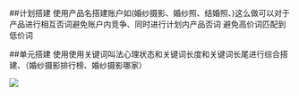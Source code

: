 ##计划搭建
使用产品名搭建账户如(婚纱摄影、婚纱照、结婚照、)这么做可以对于产品进行相互否词避免账户内竞争、同时进行计划内产品否词 避免高价词匹配到低价词

##单元搭建
使用使用关键词叫法心理状态和关键词长度和关键词长尾进行综合搭建、（婚纱摄影排行榜、婚纱摄影哪家）

![](http://p0ab03b4b.bkt.clouddn.com/17-12-6/30480626.jpg)
